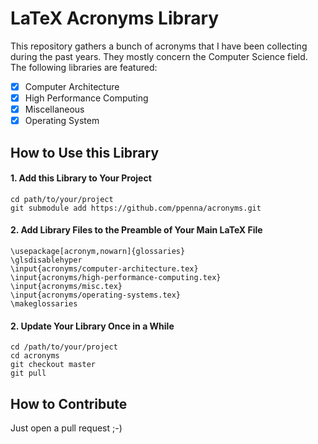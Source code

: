 LaTeX Acronyms Library
======================

This repository gathers a bunch of acronyms that I have been collecting
during the past years. They mostly concern the Computer Science field.
The following libraries are featured:

- [x] Computer Architecture
- [x] High Performance Computing
- [x] Miscellaneous
- [x] Operating System

How to Use this Library
------------------------


#### 1. Add this Library to Your Project

```
cd path/to/your/project
git submodule add https://github.com/ppenna/acronyms.git
```

#### 2. Add Library Files to the Preamble of Your Main LaTeX File

```
\usepackage[acronym,nowarn]{glossaries}
\glsdisablehyper
\input{acronyms/computer-architecture.tex}
\input{acronyms/high-performance-computing.tex}
\input{acronyms/misc.tex}
\input{acronyms/operating-systems.tex}
\makeglossaries

```

#### 2. Update Your Library Once in a While

```
cd /path/to/your/project
cd acronyms
git checkout master
git pull
```

How to Contribute
-----------------

Just open a pull request ;-)
